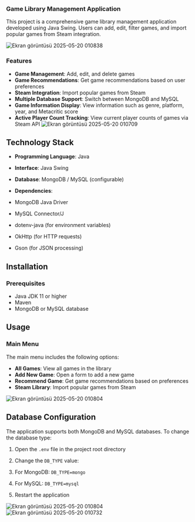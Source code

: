 ### Game Library Management Application
This project is a comprehensive game library management application developed using Java Swing. Users can add, edit, filter games, and import popular games from Steam integration.

![Ekran görüntüsü 2025-05-20 010838](https://github.com/user-attachments/assets/4046db45-e4f1-47d8-b61f-fa66161beb3d)
### Features

- **Game Management**: Add, edit, and delete games
- **Game Recommendations**: Get game recommendations based on user preferences
- **Steam Integration**: Import popular games from Steam
- **Multiple Database Support**: Switch between MongoDB and MySQL
- **Game Information Display**: View information such as genre, platform, year, and Metacritic score
- **Active Player Count Tracking**: View current player counts of games via Steam API
![Ekran görüntüsü 2025-05-20 010709](https://github.com/user-attachments/assets/4c28802d-1e6c-4fa5-840a-470304753277)

## Technology Stack

- **Programming Language**: Java
- **Interface**: Java Swing
- **Database**: MongoDB / MySQL (configurable)
- **Dependencies**:

- MongoDB Java Driver
- MySQL Connector/J
- dotenv-java (for environment variables)
- OkHttp (for HTTP requests)
- Gson (for JSON processing)


## Installation

### Prerequisites

- Java JDK 11 or higher
- Maven
- MongoDB or MySQL database

## Usage

### Main Menu

The main menu includes the following options:

- **All Games**: View all games in the library
- **Add New Game**: Open a form to add a new game
- **Recommend Game**: Get game recommendations based on preferences
- **Steam Library**: Import popular games from Steam

![Ekran görüntüsü 2025-05-20 010804](https://github.com/user-attachments/assets/66993cb1-b604-4be0-b6c4-3c83572af460)


## Database Configuration

The application supports both MongoDB and MySQL databases. To change the database type:

1. Open the `.env` file in the project root directory
2. Change the `DB_TYPE` value:

1. For MongoDB: `DB_TYPE=mongo`
2. For MySQL: `DB_TYPE=mysql`
3. Restart the application


![Ekran görüntüsü 2025-05-20 010804](https://github.com/user-attachments/assets/f596e9de-a20b-47f5-a4fe-0ad8c11322cc)
![Ekran görüntüsü 2025-05-20 010732](https://github.com/user-attachments/assets/72e33a58-2d87-4678-8a2d-39f6d06809f6)





